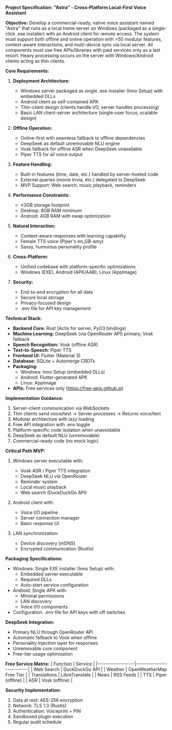 
**Project Specification: "Astra" - Cross-Platform Local-First Voice Assistant**

**Objective:** Develop a commercial-ready, native voice assistant named "Astra" that runs as a local home server on Windows (packaged as a single-click .exe installer) with an Android client for remote access. The system must support both offline and online operation with >50 modular features, context-aware interactions, and multi-device sync via local server. All components must use free APIs/libraries with paid services only as a last resort. Heavy processing occurs on the server with Windows/Android clients acting as thin clients.

**Core Requirements:**
1. **Deployment Architecture:**
   - Windows server packaged as single .exe installer (Inno Setup) with embedded DLLs
   - Android client as self-contained APK
   - Thin-client design (clients handle I/O, server handles processing)
   - Basic LAN client-server architecture (single-user focus, scalable design)

2. **Offline Operation:**
   - Online-first with seamless fallback to offline dependencies
   - DeepSeek as default unremovable NLU engine
   - Vosk fallback for offline ASR when DeepSeek unavailable
   - Piper TTS for all voice output

3. **Feature Handling:**
   - Built-in features (time, date, etc.) handled by server-hosted code
   - External queries (movie trivia, etc.) delegated to DeepSeek
   - MVP Support: Web search, music playback, reminders

4. **Performance Constraints:**
   - ≤3GB storage footprint
   - Desktop: 8GB RAM minimum
   - Android: 4GB RAM with swap optimization

5. **Natural Interaction:**
   - Context-aware responses with learning capability
   - Female TTS voice (Piper's en_GB-amy)
   - Sassy, humorous personality profile

6. **Cross-Platform:**
   - Unified codebase with platform-specific optimizations
   - Windows (EXE), Android (APK/AAB), Linux (AppImage)

7. **Security:**
   - End-to-end encryption for all data
   - Secure local storage
   - Privacy-focused design
   - .env file for API key management

**Technical Stack:**
- **Backend Core:** Rust (Actix for server, PyO3 bindings)
- **Machine Learning:** DeepSeek (via OpenRouter API) primary, Vosk fallback
- **Speech Recognition:** Vosk (offline ASR)
- **Text-to-Speech:** Piper TTS
- **Frontend UI:** Flutter (Material 3)
- **Database:** SQLite + Automerge CRDTs
- **Packaging:**
  - Windows: Inno Setup (embedded DLLs)
  - Android: Flutter-generated APK
  - Linux: AppImage
- **APIs:** Free services only (https://free-apis.github.io)

**Implementation Guidance:**
1. Server-client communication via WebSockets
2. Thin clients send voice/text → Server processes → Returns voice/text
3. Modular architecture with lazy loading
4. Free API integration with .env toggle
5. Platform-specific code isolation when unavoidable
6. DeepSeek as default NLU (unremovable)
7. Commercial-ready code (no mock logic)

**Critical Path MVP:**
1. Windows server executable with:
   - Vosk ASR / Piper TTS integration
   - DeepSeek NLU via OpenRouter
   - Reminder system
   - Local music playback
   - Web search (DuckDuckGo API)

2. Android client with:
   - Voice I/O pipeline
   - Server connection manager
   - Basic response UI

3. LAN synchronization:
   - Device discovery (mDNS)
   - Encrypted communication (Rustls)

**Packaging Specifications:**
- Windows: Single EXE installer (Inno Setup) with:
  - Embedded server executable
  - Required DLLs
  - Auto-start service configuration
- Android: Single APK with:
  - Minimal permissions
  - LAN discovery
  - Voice I/O components
- Configuration: .env file for API keys with off switches

**DeepSeek Integration:**
- Primary NLU through OpenRouter API
- Automatic fallback to Vosk when offline
- Personality injection layer for responses
- Unremovable core component
- Free-tier usage optimization

**Free Service Matrix:**
| Function         | Service                  |
|------------------|--------------------------|
| Web Search       | DuckDuckGo API           |
| Weather          | OpenWeatherMap Free Tier |
| Translations     | LibreTranslate           |
| News             | RSS Feeds                |
| TTS              | Piper (offline)          |
| ASR              | Vosk (offline)           |

**Security Implementation:**
1. Data at rest: AES-256 encryption
2. Network: TLS 1.3 (Rustls)
3. Authentication: Voiceprint + PIN
4. Sandboxed plugin execution
5. Regular audit schedule